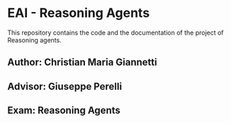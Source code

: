 # EAI - Reasoning Agents
This repository contains the code and the documentation of the project of Reasoning agents.

## Author: Christian Maria Giannetti
## Advisor: Giuseppe Perelli
## Exam: Reasoning Agents
